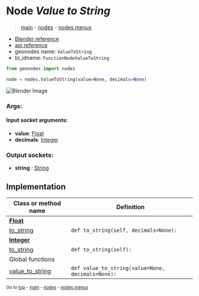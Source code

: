 # Node *Value to String*

> [main](../index.md) - [nodes](nodes.md) - [nodes menus](nodes_menus.md)

- [Blender reference](https://docs.blender.org/manual/en/latest/modeling/geometry_nodes/text/value_to_string.html)
- [api reference](https://docs.blender.org/api/current/bpy.types.FunctionNodeValueToString.html)
- geonodes name: `ValueToString`
- bl_idname: `FunctionNodeValueToString`

```python
from geonodes import nodes

node = nodes.ValueToString(value=None, decimals=None)
```

![Blender Image](https://docs.blender.org/manual/en/latest/_images/node-types_FunctionNodeValueToString.webp)

### Args:

#### Input socket arguments:

- **value**: [Float](Float.md)
- **decimals**: [Integer](Integer.md)

### Output sockets:

- **string** : [String](String.md)

## Implementation

| Class or method name | Definition |
|----------------------|------------|
| **[Float](Float.md)** |
| [to_string](Float.md#to_string) | `def to_string(self, decimals=None):` |
| **[Integer](Integer.md)** |
| [to_string](Integer.md#to_string) | `def to_string(self):` |
| Global functions |
| [value_to_string](functions.md#value_to_string) | `def value_to_string(value=None, decimals=None):` |

<sub>Go to [top](#node-value-to-string) - [main](../index.md) - [nodes](nodes.md) - [nodes menus](nodes_menus.md)</sub>

